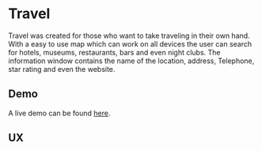 # Travel

Travel was created for those who want to take traveling in their own hand. With a easy to use map which can work on all devices the user can search for hotels,
museums, restaurants, bars and even night clubs. The information window contains the name of the location, address, Telephone, star rating and even the website.

## Demo
A live demo can be found [here](https://davidcolds.github.io/Travel/).

## UX 
